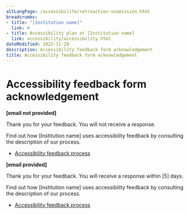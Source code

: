 ```yaml
---
altLangPage: /accessibilite/retroaction-soumission.html
breadcrumbs:
- title: "[Institution name]"
  link: #
- title: Accessibility plan at [Institution name]
  link: accessibility/accessibility.html 
dateModified: 2022-11-29
description: Accessibility feedback form acknowledgement
title: Accessibility feedback form acknowledgement
---
```

<h1 property="name" id="wb-cont" dir="ltr">Accessibility feedback form acknowledgement</h1>
<p><strong>[email not provided]</strong></p>
<p>Thank you for your feedback. You will not receive a response.</p>
 <p>Find out how [Institution name] uses accessibility feedback by consulting the description of our process.</p>
   <ul class="list-inline">
        <li><a href="feedback-process.html">Accessibility feedback process</a></li>
      </ul>

<p class="mrgn-tp-lg"><strong>[email provided]</strong></p>
<p>Thank you for your feedback. You will receive a response within [5] days.</p>   
<p>Find out how [Institution name] uses accessibility feedback by consulting the description of our process.</p>
   <ul class="list-inline">
        <li><a href="feedback-process.html">Accessibility feedback process</a></li>
      </ul>
